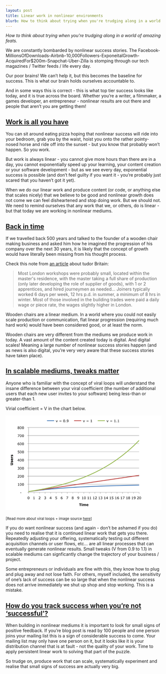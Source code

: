 ```yaml
---
layout: post
title: Linear work in nonlinear environments 
blurb: How to think about trying when you're trudging along in a world of amazing feats.
---
```

<i>How to think about trying when you're trudging along in a world of amazing feats.</i>

We are constantly bombarded by nonlinear success stories. The Facebook-MillionsOfDownloads-Airbnb-10,000Followers-ExponeitalGrowth-AcquiredFor$200m-Snapchat-Uber-Zilla is stomping through our tech magazines / Twitter feeds / life every day.

Our poor brains! We can’t help it, but this becomes the baseline for success. This is what our brain holds ourselves accountable to.

And in some ways this is correct - this is what top tier success looks like today, and it is true across the board. Whether you’re a writer, a filmmaker, a games developer, an entrepreneur - nonlinear results are out there and people that aren’t you are getting them!

<h2><u>Work is all you have</u></h2>

You can sit around eating pizza hoping that nonlinear success will ride into your bedroom, grab you by the waist, hoist you onto the rather pointy-nosed horse and ride off into the sunset - but you know that probably won’t happen. So you work.

But work is always linear - you cannot give more hours than there are in a day, you cannot exponentially speed up your learning, your content creation or your software development - but as we see every day, exponential success is possible (and don’t feel guilty if you want it - you’re probably just scared that you haven’t got it yet).

When we do our linear work and produce content (or code, or anything else that scales nicely) that we believe to be good and nonlinear growth does not come we can feel disheartened and stop doing work. But we should not. We need to remind ourselves that any work that we, or others, do is linear - but that today we are working in nonlinear mediums. 

<h2><u>Back in time</u></h2>

If we travelled back 500 years and talked to the founder of a wooden chair making business and asked him how he imagined the progression of his company over the next 30 years, it is likely that the concept of growth would have literally been missing from his thought process. 

Check this note from <a href="http://www.npg.org.uk/research/programmes/making-art-in-tudor-britain/workshops/workshop-2-abstract-4.php" target="_blank">an article</a> about tudor Britain:

>Most London workshops were probably small, located within the master's residence, with the master taking a full share of production (only later developing the role of supplier of goods), with 1 or 2 apprentices, and hired journeymen as needed… Joiners typically worked 6 days per week, 12 hrs p.d. in summer, a minimum of 8 hrs in winter. Most of those involved in the building trades were paid a daily wage or piece rate, the wages slightly higher in London.  

Wooden chairs are a linear medium. In a world where you could not easily scale production or communication, flat linear progression (requiring much hard work) would have been considered good, or at least the norm.

Wooden chairs are very different from the mediums we produce work in today. A vast amount of the content created today is digital. And digital scales! Meaning a large number of nonlinear success stories happen (and as news is also digital, you’re very very aware that these success stories have taken place).

<h2><u>In scalable mediums, tweaks matter</u></h2>

Anyone who is familiar with the concept of viral loops will understand the insane difference between your viral coefficient (the number of additional users that each new user invites to your software) being less-than or greater-than 1. 

Virial coefficient = V in the chart below.

<img src="/images/viral.png">

<small>[Read more about viral loops + image source <a href="http://megaplayer.com/viral-coefficients/" target="_blank">here</a>]</small> 

If you do want nonlinear success (and again - don’t be ashamed if you do) you need to realise that it is continued linear work that gets you there. Repeatedly adjusting your offering, systematically testing out different acquisition channels or user flows, etc... are all linear processes that can eventually generate nonlinear results. Small tweaks (V from 0.9 to 1.1) in scalable mediums can signficantly change the trajectory of your business / project.

Some entrepreneurs or individuals are fine with this, they know how to plug and plug away and not lose faith. For others, myself included, the sensitivity of one’s lack of success can be so large that when the nonlinear success does not arrive immediately we shut up shop and stop working. This is a mistake.

<h2><u>How do you track success when you’re not ‘successful’?</u></h2>

When building in nonlinear mediums it is important to look for small signs of positive feedback. If you’re blog post is read by 100 people and one person joins your mailing list this is a sign of considerable success to come. Your mailing list may only have one person on it, but it looks like it is your distribution channel that is at fault - not the quality of your work. Time to apply persistent linear work to solving that part of the puzzle.

So trudge on, produce work that can scale, systematically experiment and realise that small signs of success are actually very big.

